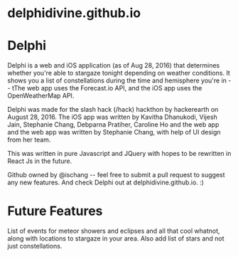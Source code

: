 # delphidivine.github.io
# Delphi
Delphi is a web and iOS application (as of Aug 28, 2016) that determines whether you're able to stargaze tonight depending on weather conditions. It shows you a list of constellations during the time and hemisphere you're in -- tThe web app uses the Forecast.io API, and the iOS app uses the OpenWeatherMap API. 

Delphi was made for the slash hack (/hack) hackthon by hackerearth on August 28, 2016. The iOS app was written by Kavitha Dhanukodi, Vijesh Jain, Stephanie Chang, Debparna Pratiher, Caroline Ho and the web app and the web app was written by Stephanie Chang, with help of UI design from her team. 

This was written in pure Javascript and JQuery with hopes to be rewritten in React Js in the future.

Github owned by @ischang -- feel free to submit a pull request to suggest any new features. And check Delphi out at delphidivine.github.io. :)
# Future Features
List of events for meteor showers and eclipses and all that cool whatnot, along with locations to stargaze in your area. Also add list of stars and not just constellations.
